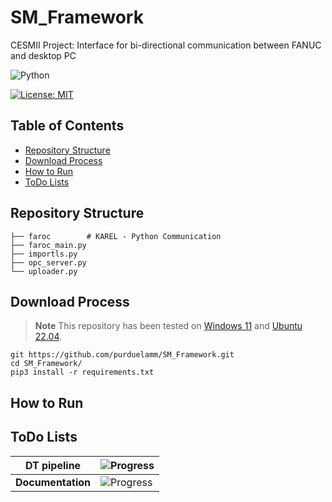 # SM_Framework
CESMII Project: Interface for bi-directional communication between FANUC and desktop PC

![Python](https://img.shields.io/badge/python-3670A0?style=for-the-badge&logo=python&logoColor=ffdd54)

[![License: MIT](https://img.shields.io/badge/License-MIT-yellow.svg)](https://opensource.org/licenses/MIT)

## Table of Contents

- [Repository Structure](#repository-structure)
- [Download Process](#download-process)
- [How to Run](#how-to-run)
- [ToDo Lists](#todo-lists)

## Repository Structure

    ├── faroc        # KAREL - Python Communication
    ├── faroc_main.py              
    ├── importls.py
    ├── opc_server.py     
    └── uploader.py     

## Download Process

> **Note**
This repository has been tested on [Windows 11](https://www.microsoft.com/en-us/software-download/windows11) and [Ubuntu 22.04](https://releases.ubuntu.com/jammy/).

    git https://github.com/purduelamm/SM_Framework.git
    cd SM_Framework/
    pip3 install -r requirements.txt

## How to Run

## ToDo Lists

| **DT pipeline** | ![Progress](https://geps.dev/progress/0) |
| --- | --- |
| **Documentation** | ![Progress](https://geps.dev/progress/40) |
